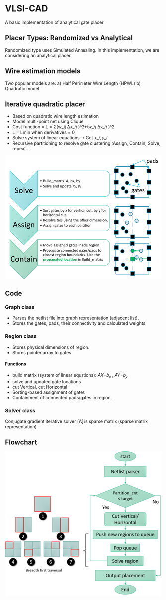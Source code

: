 # VLSI-CAD
A basic implementation of analytical gate placer

## Placer Types: Randomized vs Analytical
Randomized type uses Simulated Annealing. In this implementation, we are considering an analytical placer.
## Wire estimation models
Two popular models are: 
a) Half Perimeter Wire Length (HPWL)
b) Quadratic model 

## Iterative quadratic placer
* Based on quadratic wire length estimation
* Model multi-point net using Clique
* Cost function = L = Σ(w_ij Δ𝑥_𝑖𝑗 )^2+(𝑤_𝑖𝑗 Δ𝑦_𝑖𝑗 )^2 
* L = Lmin when derivatives = 0
* Solve system of linear equations -> Get 𝑥_𝑖, 𝑦_𝑖
* Recursive partitioning to resolve gate clustering :Assign, Contain, Solve, repeat …


<img src=https://github.com/Aya-ZIbra/VLSI-CAD/blob/master/Doc_Resources/Steps.png width= 800 />

## Code 
### Graph class 
* Parses the netlist file into graph representation (adjacent list).
* Stores the gates, pads, their connectivity and calculated weights
### Region class
* Stores physical dimensions of region.
* Stores pointer array to gates
#### Functions 
* build matrix (system of linear equations):  𝐴𝑋=𝑏<sub>𝑥 </sub>,  𝐴𝑌=𝑏<sub>𝑦</sub>
* solve and updated gate locations
* cut Vertical, cut Horizontal
* Sorting-based assignment of gates
* Containment of connected pads/gates in region.
### Solver class
Conjugate gradient iterative solver
[A] is sparse matrix (sparse matrix representation)


## Flowchart
<img src=https://github.com/Aya-ZIbra/VLSI-CAD/blob/master/Doc_Resources/FlowChartAndTraversal.png width=800/>

